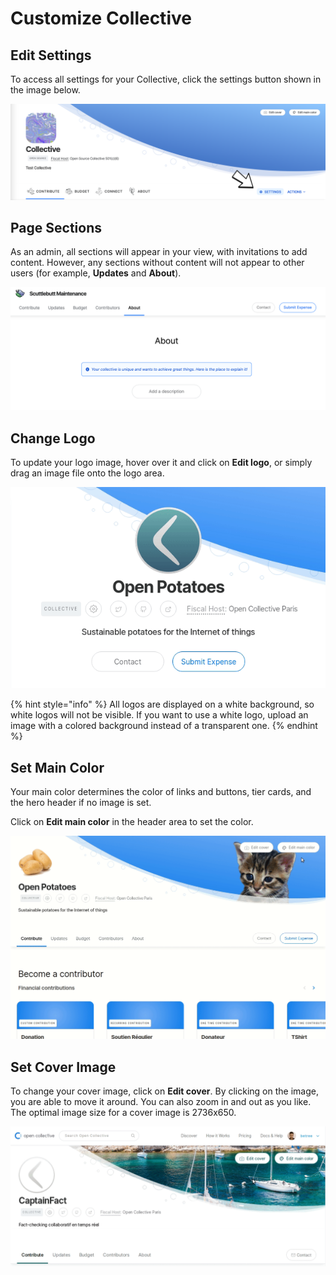 # Customize Collective

## Edit Settings

To access all settings for your Collective, click the settings button shown in the image below.

![](../.gitbook/assets/collectives_customize_collective_2021-05-31.png)

## Page Sections

As an admin, all sections will appear in your view, with invitations to add content. However, any sections without content will not appear to other users \(for example, **Updates** and **About**\).

![](../.gitbook/assets/screen-shot-2019-09-18-at-11.12.02-am.png)

## Change Logo

To update your logo image, hover over it and click on **Edit logo**, or simply drag an image file onto the logo area.

![](../.gitbook/assets/avatar-edit.gif)

{% hint style="info" %}
All logos are displayed on a white background, so white logos will not be visible. If you want to use a white logo, upload an image with a colored background instead of a transparent one.
{% endhint %}

## Set Main Color

Your main color determines the color of links and buttons, tier cards, and the hero header if no image is set.

Click on **Edit main color** in the header area to set the color.

![](../.gitbook/assets/set-color.gif)

## Set Cover Image

To change your cover image, click on **Edit cover**. By clicking on the image, you are able to move it around. You can also zoom in and out as you like. The optimal image size for a cover image is 2736x650. 

![](../.gitbook/assets/cover-image.gif)

